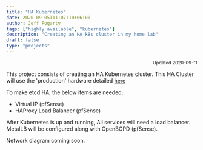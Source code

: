 ```yaml
---
title: "HA Kubernetes"
date: 2020-09-05T11:07:10+06:00
author: Jeff Fogarty
tags: ["highly available", "kubernetes"]
description: "Creating an HA k8s cluster in my home lab"
draft: false
type: "projects"
---
```

<div style="font-size: 12px; text-align: right !important"; >Updated 2020-09-11 </div><p>

This project consists of creating an HA Kubernetes cluster. This HA Cluster will use the 'production' hardware detailed [here](../../../homelab/kubernetes#production-cluster)

To make etcd HA, the below items are needed;

- Virtual IP (pfSense)
- HAProxy Load Balancer (pfSense)

After Kubernetes is up and running, All services will need a load balancer.  MetalLB will be configured along with OpenBGPD (pfSense).

Network diagram coming soon.